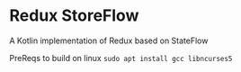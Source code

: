 # Redux StoreFlow

A Kotlin implementation of Redux based on StateFlow

PreReqs to build on linux
`sudo apt install gcc libncurses5`
